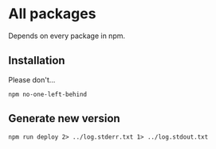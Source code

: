 # All packages

Depends on every package in npm.

## Installation
Please don't...

`npm no-one-left-behind`

## Generate new version

`npm run deploy 2> ../log.stderr.txt 1> ../log.stdout.txt`
